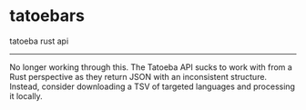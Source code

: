 # tatoebars
tatoeba rust api

----

No longer working through this. The Tatoeba API sucks to work with from a Rust perspective as they return JSON with an inconsistent structure. Instead, consider downloading a TSV of targeted languages and processing it locally.
